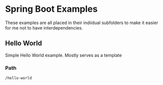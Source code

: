 # Spring Boot Examples
These examples are all placed in their indiidual subfolders to make it easier for me not to have interdependencies.

## Hello World
Simple Hello World example. Mostly serves as a template

### Path
~~~
/hello-world
~~~